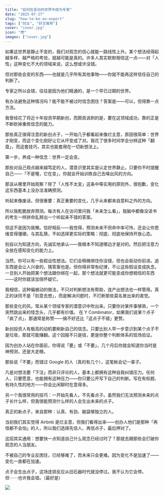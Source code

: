 ```yaml
---
title: "如何在变动的世界中成为专家"
date: "2025-07-27"
slug: "how-to-be-an-expert"
tags: ["创业", "好文推荐"]
cover: "cover.jpg"
icon: "😎"
images: ["cover.jpg"]
---
```

如果这世界是静止不变的，我们对观念的信心就能一路线性上升。某个想法经得起越多样、越严格的考验，就越可能是真的。许多人其实默默相信这一点——对「人性」这种变化不大的领域来说，这么想或许没错。



但对那些会变的东西——也就是几乎所有其他事物——你就不能再这样信任自己的判断了。



专家之所以会错，往往是因为他们精通的，是一个早已过期的世界。



有办法避免这种情况吗？能不能不被过时信念困住？答案是——可以，但得靠一点方法。



我曾经花了将近十年投资早期新创，而颇具讽刺的是，要在这领域成功，靠的正是不断砍掉重练信念的能力。



那些真正值得注意的新创点子，一开始几乎都看起来像烂主意，原因很简单：世界才刚变，而这个变化刚好让它从坏变成了对。我花了很多时间学会分辨这种「翻盘」，而这套技巧，其实也能套用在一切新想法上。



第一步，养成一种信念：世界一定会变。



那些对自己观点越来越笃定的人，潜意识里其实是认定世界静止。只要你不时提醒自己——「不是喔，它在变」，你就会开始训练自己去嗅出风的方向。



那该从哪里开始观察？除了「人性不太变」这条中等实用的原则外，很抱歉，变化这东西基本上没办法准确预测。



听起来像废话，但很重要：真正重要的变化，几乎从来都来自意料之外的方向。



所以我乾脆放弃预测。每次有人在访问里问我「未来怎么看」，我脑中都像没读书的考生一样拼命乱掰出一个听起来不错的答案。



但这不是因为我懒。恰好相反——我觉得，预测未来不但命中率可怜，还会让你思维变得僵硬。与其乱猜，不如选择更实际的策略：彻底、彻底地保持开放心态。



别自以为知道方向，先诚实地承认——我根本不知道哪边才是对的。然后把注意力全放在感知变化的能力上。



当然，你可以有一些假设性想法。它们会稍微绑住你没错，但也会驱动你前进。追东西是会让人兴奋的，猜答案也是。但你得非常有纪律，不让这些假设变成执念。
一旦别人开始把某个想法跟你绑在一起，那个想法就更可能变成你想相信的东西——这时你就该加倍怀疑它。



我相信，这种偏被动的做法，不只对判断想法有帮助，连产出想法也一样管用。真正的诀窍不是「刻意去想」，而是解决问题时，不打断那些莫名冒出来的直觉。



那些变化的风，常从某个领域专家的潜意识中吹出来。只要你对某件事够熟，一个突然跳出来的怪念头，几乎都有价值。
在 Y Combinator，如果我们说某个点子「疯了点」，那通常是称赞——搞不好还比「这点子不错」更赞。



新创投资人有极高的动机要刷新自己的信念。只要比别人早一步意识到某个点子不是垃圾，那就可能赚翻。这个回报不只是钱，更是你整个判断体系的现场验证。



因为创办人站在你面前，你得说「要」或「不要」，几个月后你就会知道你当时是神预测，还是大走眼。



那些说「不要」而错过 Google 的人（真的有几个），这笔帐会记一辈子。



凡是对想法要「下注」而非只评论的人，基本上都拥有这种自我纠错压力。任何人，只要愿意，也能拥有这种压力——你只要公开写下自己的判断。写在有标题、有持久性的地方——你会比闲聊时在意得多。



另一个我很常用的技巧：一开始先看人，不先看点子。虽然我们无法预测未来的点子长什么样，但我很能预测什么样的人会生出未来的点子。



真正的新点子，来自那种：认真、有劲、脑袋够独立的人。



当初我们其实觉得 Airbnb 是烂主意，但我们看得出来——创办人他们是那种「再怪都不会怕」的人，所以我们选择先信人、再信点子，最后押对了。



这招其实通用：想要快一点知道自己什么观念已经过时了？那就去跟那些会打破你观念的人当朋友。



不被自己的专业反困住，已经够难了，而未来只会更难。因为变化不是加速了——变化一直都在加速。



点子会生出点子，这场连锁反应从旧石器时代就没停过。我不认为它会停。
但⋯⋯也许我会错。（最好是）




![](https://prod-files-secure.s3.us-west-2.amazonaws.com/112d0858-5090-4d34-a606-b75eb8d65fd2/46476355-9cf3-4e99-9b7a-3531bc426380/1000202064.png?X-Amz-Algorithm=AWS4-HMAC-SHA256&X-Amz-Content-Sha256=UNSIGNED-PAYLOAD&X-Amz-Credential=ASIAZI2LB4664R2RDMYV%2F20250911%2Fus-west-2%2Fs3%2Faws4_request&X-Amz-Date=20250911T091323Z&X-Amz-Expires=3600&X-Amz-Security-Token=IQoJb3JpZ2luX2VjEJj%2F%2F%2F%2F%2F%2F%2F%2F%2F%2FwEaCXVzLXdlc3QtMiJGMEQCIGmV%2FMkw%2BCYaEhXxXSPEYvbXKm4fOivMJtgLyxAyu6mfAiAl9I%2FVd%2FALnxUlfqxGzkvqNn0hYiH4L%2FMISBzMHcQ24Cr%2FAwgREAAaDDYzNzQyMzE4MzgwNSIMYhxuUqjRDmWZpzOjKtwDHgPMng1T6zfkFs%2FyYyMF%2FU8DFN1r32fygYgFRoVGKrmi1EtGBUNiJ0g9%2BIjicuRCNPX3h4p2z%2BAygUy4AjfYlh3DjntFQEx4V%2BFpQtsHdRK2KB%2B5jDg4g4VyEHPX7dAsAsa6wHArLHJpa3BPNFn9O8bJpI1vlMbq7J%2F2YA9qRdhoqGE2T2oC%2FPYPL8yRkOvNlm22%2BTY9z2QlkQ5eRBIUi%2F3TRgOGzvRfVbAbz5OaR4EkVvvzxDk5BVDqVBNxavAzwriVXMIwLpn98kb8uvG%2B7zQkV%2F2qNuiPflQdKqzFmmdTAbp%2B4%2BnBf27sIE0uWqhykXk6LqJVQOpIYpVEihkmRuBe7FpeTi03X4YjGm1239xkJfe7cbVKY%2F%2FK%2Bfn%2FHYLRhQYaMisl1G4VKPMGKIzSOZrAIq9Q29QMwRN4HP5hNhAXVW1xHedK1%2BQi9ub1A7lG9UZLbsXHtT36OdU826FEzLn%2BM89UtP2Lj3vsg6m2kBdAOnsdPr6oAWbSju7oT9katE8pV2RF8q8cD20XG70OANGwR6A6iLTF4WSrMLD5QZ1JdXsICX66LnrHbwIRs6PSP38k4W2KIv3537jjHqKhODgN1w6MW7TC5vCEH2zDQNQwSgjr7LT8hNr7cv4wn4iKxgY6pgGdcAnrvw1giePZH3ivSPYAmK4ry0w6tPS6XzFT1R4f3fS6UqgsrtCiKd%2FyVh4tBCH%2FPySPktUIctMO%2F8GJjvMuyJn7fJiVhR0YVDJpuQlkrhweH7NFqHIMTzBGZF%2FPSLdWJRCfCToGe1SS1URWthVoo%2F4XQXpLb8lES9tV%2FxmL7gP2prXMWuzgPDOeBautw6fbi6x6Ofe7DbdBeAiHJ8wfy%2BuSar1t&X-Amz-Signature=8abb9b5e35ee8f1d7ecf66b0edae94518e03375f5933acba7ca53346af8f29fa&X-Amz-SignedHeaders=host&x-amz-checksum-mode=ENABLED&x-id=GetObject)

